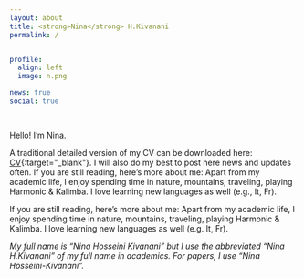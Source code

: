 ```yaml
---
layout: about
title: <strong>Nina</strong> H.Kivanani
permalink: /


profile:
  align: left
  image: n.png

news: true
social: true

---
```

Hello! I’m Nina.

<!---I will start my PhD in the Department of informatics [(Faculty of Science, Technology and Medicine-FSTM)](https://wwwen.uni.lu/fstm){:target="\_blank"} soon at the University of Luxembourg in the NLP Lab. My supervisor is [Prof. Christoph Schommer](http://reddit.com){:target="\_blank"}.--->

A traditional detailed version of my CV can be downloaded here: [CV](./assets/pdf){:target="\_blank"}. I will also do my best to post here news and updates often.
If you are still reading, here’s more about me: Apart from my academic life, I enjoy spending time in nature, mountains, traveling, playing Harmonic & Kalimba. I love learning new languages as well (e.g., It, Fr).

If you are still reading, here’s more about me: Apart from my academic life, I enjoy spending time in nature, mountains, traveling, playing Harmonic & Kalimba. I love learning new languages as well (e.g. It, Fr).

<!---Please go to [Projects](/Projects/){:target="\_blank"}, [CV](/CV/){:target="\_blank"}, to find out more about my work.--->

<i> My full name is “Nina Hosseini Kivanani” but I use the abbreviated “Nina H.Kivanani” of my full name in academics. For papers, I use “Nina Hosseini-Kivanani”.</i>


<!---
Link to your favorite [subreddit](http://reddit.com){:target="\_blank"}. You can put a picture in, too. The code is already in, just name your picture `prof_pic.jpg` and put it in the `img/` folder. Put your address / P.O. box / other info right below your picture. You can also disable any these elements by editing `profile` property of the YAML header of your `_pages/about.md`. Link to your social media connections, too. This theme is set up to use [Font Awesome icons](http://fortawesome.github.io/Font-Awesome/){:target="\_blank"} and [Academicons](https://jpswalsh.github.io/academicons/){:target="\_blank"}, like the ones below. Add your Facebook, Twitter, LinkedIn, Google Scholar, or just disable all of them."--->

